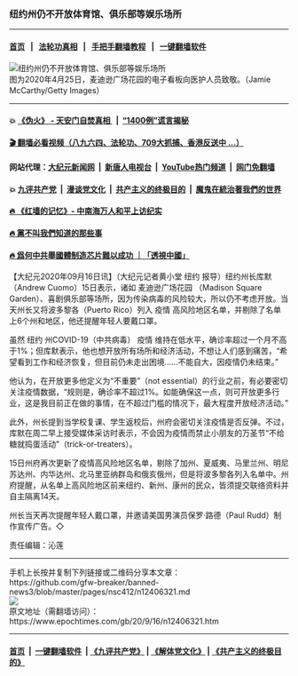 ### 纽约州仍不开放体育馆、俱乐部等娱乐场所
------------------------

#### [首页](https://github.com/gfw-breaker/banned-news3/blob/master/README.md) &nbsp;&nbsp;|&nbsp;&nbsp; [法轮功真相](https://github.com/begood0513/basic/blob/master/README.md)  &nbsp;&nbsp;|&nbsp;&nbsp; [手把手翻墙教程](https://github.com/gfw-breaker/guides/wiki)  &nbsp;&nbsp;|&nbsp;&nbsp; [一键翻墙软件](https://github.com/gfw-breaker/nogfw/blob/master/README.md)  



<div><img alt="纽约州仍不开放体育馆、俱乐部等娱乐场所" class="attachment-djy_600_400 size-djy_600_400 wp-post-image" src="https://i.epochtimes.com/assets/uploads/2020/09/3d57e7474b846fd1c509141cdc93b16f-600x400.jpg"/>
<div class="caption">
 图为2020年4月25日，麦迪逊广场花园的电子看板向医护人员致敬。（Jamie McCarthy/Getty Images）
</div></div><hr/>

#### 💥 [《伪火》 - 天安门自焚真相 ](http://158.247.195.190:10000/videos/blog/weihuo.html)&nbsp; |&nbsp; [“1400例”谎言揭秘  ](http://158.247.195.190:10000/videos/blog/jiexi1400.html)

#### [ 🎬  翻墙必看视频（八九六四、法轮功、709大抓捕、香港反送中 ...）](https://github.com/gfw-breaker/links/blob/master/banned.md)

#### 网站代理：[大纪元新闻网](http://158.247.195.190:10080/gb/) &nbsp;|&nbsp; [新唐人电视台](http://158.247.195.190:8808/gb/)  &nbsp;|&nbsp; [YouTube热门频道](http://158.247.195.190/youtube.html) &nbsp;|&nbsp; [网门免翻墙](http://158.247.195.190:11000/show.aspx?name=ogHome)

#### 💥 [九评共产党](http://158.247.195.190:10000/videos/res/jiuping/)&nbsp; |&nbsp; [漫谈党文化](http://158.247.195.190:10000/videos/res/mtdwh/)&nbsp; |&nbsp; [共产主义的终极目的](http://158.247.195.190:10000/videos/res/zjmd/)&nbsp; |&nbsp; [魔鬼在統治著我們的世界](http://158.247.195.190:10000/videos/res/TheSpecter/)  

#### [ 🔥  《红墙的记忆》- 中南海万人和平上访纪实](http://158.247.195.190:10000/videos/news/../legend/index.html)

#### [ 🔥  黨不叫我們知道的那些事](http://158.247.195.190:10000/videos/news/truth02.html)

#### [ 🔥  爲何中共舉國體制造芯片難以成功 ｜「透視中國」](http://158.247.195.190:10000/videos/news/don03.html)

<div><p>
 【大纪元2020年09月16日讯】（大纪元记者黄小堂
 <ok href="https://www.epochtimes.com/gb/tag/%E7%BA%BD%E7%BA%A6.html">
  纽约
 </ok>
 报导）纽约州长库默（Andrew Cuomo）15日表示，诸如
 <ok href="https://www.epochtimes.com/gb/tag/%E9%BA%A6%E8%BF%AA%E9%80%8A%E5%B9%BF%E5%9C%BA%E8%8A%B1%E5%9B%AD.html">
  麦迪逊广场花园
 </ok>
 （Madison Square Garden）、喜剧俱乐部等场所，因为传染病毒的风险较大，所以仍不考虑开放。当天州长又将波多黎各（Puerto Rico）列入
 <ok href="https://www.epochtimes.com/gb/tag/%E7%96%AB%E6%83%85.html">
  疫情
 </ok>
 高风险地区名单，并剔除了名单上6个州和地区，他还提醒年轻人要戴口罩。
</p>
<p>
 虽然
 <ok href="https://www.epochtimes.com/gb/tag/%E7%BA%BD%E7%BA%A6.html">
  纽约
 </ok>
 州COVID-19（中共病毒）
 <ok href="https://www.epochtimes.com/gb/tag/%E7%96%AB%E6%83%85.html">
  疫情
 </ok>
 维持在低水平，确诊率超过一个月不高于1%；但库默表示，他也想开放所有场所和经济活动，不想让人们感到痛苦，“希望看到工作和经济恢复，但目前仍未走出困境……不能自大，因疫情仍未结束。”
</p>
<p>
 他认为，在开放更多他定义为“不重要”（not essential）的行业之前，有必要密切关注疫情数据，“规则是，确诊率不超过1%。如能确保这一点，则可开放更多行业，这是我目前正在做的事情，在不超过门槛的情况下，最大程度开放经济活动。”
</p>
<p>
 此外，州长提到当学校复课、学生返校后，州府会密切关注疫情是否反弹。不过，库默在周二早上接受媒体采访时表示，不会因为疫情而禁止小朋友的万圣节“不给糖就捣蛋活动”（trick-or-treaters）。
</p>
<p>
 15日州府再次更新了疫情高风险地区名单，剔除了加州、夏威夷、马里兰州、明尼苏达州、内华达州、北马里亚纳群岛和俄亥俄州，但是将波多黎各列入名单中。州府提醒，从名单上高风险地区前来纽约、新州、康州的民众，皆须提交联络资料并自主隔离14天。
</p>
<p>
 州长当天再次提醒年轻人戴口罩，并邀请美国男演员保罗·路德（Paul Rudd）制作宣传广告。◇
</p>
<p>
 责任编辑：沁莲
</p>
</div>
<hr/>
手机上长按并复制下列链接或二维码分享本文章：<br/>
https://github.com/gfw-breaker/banned-news3/blob/master/pages/nsc412/n12406321.md <br/>
<a href='https://github.com/gfw-breaker/banned-news3/blob/master/pages/nsc412/n12406321.md'><img src='https://github.com/gfw-breaker/banned-news3/blob/master/pages/nsc412/n12406321.md.png'/></a> <br/>
原文地址（需翻墙访问）：https://www.epochtimes.com/gb/20/9/16/n12406321.htm


------------------------
#### [首页](https://github.com/gfw-breaker/banned-news3/blob/master/README.md) &nbsp;|&nbsp; [一键翻墙软件](https://github.com/gfw-breaker/nogfw/blob/master/README.md) &nbsp;| [《九评共产党》](https://github.com/gfw-breaker/9ping.md/blob/master/README.md#九评之一评共产党是什么) | [《解体党文化》](https://github.com/gfw-breaker/jtdwh.md/blob/master/README.md) | [《共产主义的终极目的》](https://github.com/gfw-breaker/gczydzjmd.md/blob/master/README.md)


<img src='http://gfw-breaker.win/banned-news3/pages/nsc412/n12406321.md' width='0px' height='0px'/>
